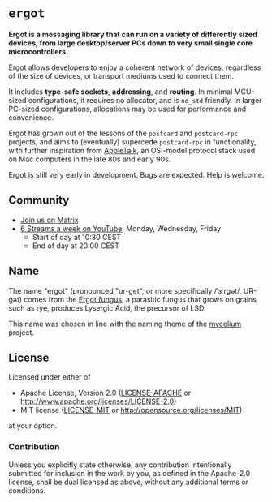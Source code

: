 # `ergot`

**Ergot is a messaging library that can run on a variety of differently sized devices, from large desktop/server PCs down to very small single core microcontrollers.**

Ergot allows developers to enjoy a coherent network of devices, regardless of the size of devices, or transport mediums used to connect them.

It includes **type-safe sockets**, **addressing**, and **routing**. In minimal MCU-sized configurations, it requires no allocator, and is `no_std` friendly. In larger PC-sized configurations, allocations may be used for performance and convenience.

Ergot has grown out of the lessons of the `postcard` and `postcard-rpc` projects, and aims to (eventually) supercede `postcard-rpc` in functionality, with further inspiration from [AppleTalk](https://en.wikipedia.org/wiki/AppleTalk), an OSI-model protocol stack used on Mac computers in the late 80s and early 90s.

Ergot is still very early in development. Bugs are expected. Help is welcome.

## Community

- [Join us on Matrix](https://matrix.to/#/#mnemos-dev:beeper.com)
- [6 Streams a week on YouTube](https://www.youtube.com/@JamesOfficeHours/streams),
  Monday, Wednesday, Friday
  - Start of day at 10:30 CEST
  - End of day at 20:00 CEST

## Name

The name "ergot" (pronounced "ur-get",  or more specifically /ˈɜːrɡət/, UR-gət) comes from the [Ergot fungus](https://en.wikipedia.org/wiki/Ergot), a parasitic fungus that grows on grains such as rye, produces Lysergic Acid, the precursor of LSD.

This name was chosen in line with the naming theme of the [mycelium](https://github.com/hawkw/mycelium/) project.

## License

Licensed under either of

- Apache License, Version 2.0 ([LICENSE-APACHE](./crates/ergot/LICENSE-APACHE) or
  <http://www.apache.org/licenses/LICENSE-2.0>)
- MIT license ([LICENSE-MIT](./crates/ergot/LICENSE-MIT) or <http://opensource.org/licenses/MIT>)

at your option.

### Contribution

Unless you explicitly state otherwise, any contribution intentionally submitted
for inclusion in the work by you, as defined in the Apache-2.0 license, shall be
dual licensed as above, without any additional terms or conditions.
